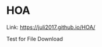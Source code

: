 # HOA

Link:  https://juli2017.github.io/HOA/


Test for File Download
 <a href="/files/myw3schoolsimage.jpg" download> 
